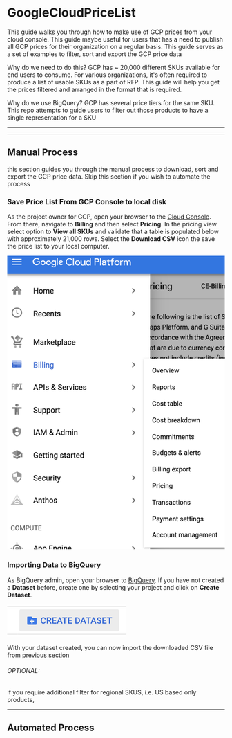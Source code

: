# GoogleCloudPriceList
This guide walks you through how to make use of GCP prices from your cloud console. This guide maybe useful for users that has a need to publish all GCP prices for their organization on a regular basis. This guide serves as a set of examples to filter, sort and export the GCP price data

Why do we need to do this? GCP has ~ 20,000 different SKUs available for end users to consume. For various organizations, it's often required to produce a list of usable SKUs as a part of RFP. This guide will help you get the prices filtered and arranged in the format that is required. 

Why do we use BigQuery? GCP has several price tiers for the same SKU. This repo attempts to guide users to filter out those products to have a single representation for a SKU

---
---

## Manual Process
this section guides you through the manual process to download, sort and export the GCP price data. Skip this section if you wish to automate the process

### Save Price List From GCP Console to local disk
As the project owner for GCP, open your browser to the [Cloud Console](https://console.cloud.google.com). From there, navigate to **Billing** and then select **Pricing**. In the pricing view select option to **View all SKUs** and validate that a table is populated below with approximately 21,000 rows. Select the **Download CSV** icon the save the price list to your local computer.

![Billing Console](images/BillingConsole.png)

### Importing Data to BigQuery 
As BigQuery admin, open your browser to [BigQuery](https://console.cloud.google.com/bigquery/). If you have not created a **Dataset** before, create one by selecting your project and click on **Create Dataset**. 

![Create Dataset](images/New_Dataset.png "Billing Console")

With your dataset created, you can now import the downloaded CSV file from [previous section](#save-price-list-from-gcp-console-to-local-disk)


###### OPTIONAL: 
if you require additional filter for regional SKUS, i.e. US based only products, 





---

## Automated Process